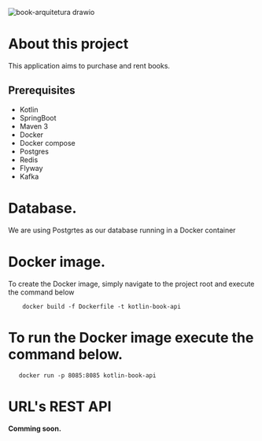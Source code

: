 ![book-arquitetura drawio](https://github.com/thiagofarbo/kotlin-book-api/assets/3967737/cefe82d6-657a-4263-b279-a51c680700cb)



# About this project
This application aims to purchase and rent books.


## Prerequisites
  * Kotlin
  * SpringBoot
  * Maven 3
  * Docker
  * Docker compose
  * Postgres
  * Redis
  * Flyway
  * Kafka

# Database.
We are using Postgrtes as our database running in a Docker container

# Docker image.
To create the Docker image, simply navigate to the project root and execute the command below

```
    docker build -f Dockerfile -t kotlin-book-api
```
# To run the Docker image execute the command below.
 ```   
    docker run -p 8085:8085 kotlin-book-api
 ```

# URL's REST API



#### Comming soon.
